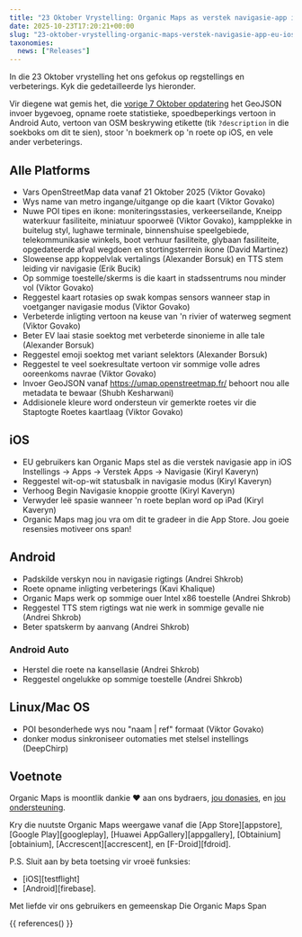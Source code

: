 ```yaml
---
title: "23 Oktober Vrystelling: Organic Maps as verstek navigasie-app in EU op iOS, padskilde vertoon op Android, en meer verbeterings en regstellings"
date: 2025-10-23T17:20:21+00:00
slug: "23-oktober-vrystelling-organic-maps-verstek-navigasie-app-eu-ios-padskilde-vertoon-android-verbeterings-regstellings"
taxonomies:
  news: ["Releases"]
---
```


In die 23 Oktober vrystelling het ons gefokus op regstellings en verbeterings. Kyk die gedetailleerde lys hieronder.

Vir diegene wat gemis het, die [vorige 7 Oktober opdatering](https://organicmaps.app/news/2025-10-07/android-auto-speed-limit-geojson-support-recording-track-statistics-osm-description-display/
) het GeoJSON invoer bygevoeg, opname roete statistieke, spoedbeperkings vertoon in Android Auto, vertoon van OSM beskrywing etikette (tik `?description` in die soekboks om dit te sien), stoor 'n boekmerk op 'n roete op iOS, en vele ander verbeterings.

## Alle Platforms

- Vars OpenStreetMap data vanaf 21 Oktober 2025 (Viktor Govako)
- Wys name van metro ingange/uitgange op die kaart (Viktor Govako)
- Nuwe POI tipes en ikone: moniteringsstasies, verkeerseilande, Kneipp waterkuur fasiliteite, miniatuur spoorweë (Viktor Govako), kampplekke in buitelug styl, lughawe terminale, binnenshuise speelgebiede, telekommunikasie winkels, boot verhuur fasiliteite, glybaan fasiliteite, opgedateerde afval wegdoen en stortingsterrein ikone (David Martinez)
- Sloweense app koppelvlak vertalings (Alexander Borsuk) en TTS stem leiding vir navigasie (Erik Bucik)
- Op sommige toestelle/skerms is die kaart in stadssentrums nou minder vol (Viktor Govako)
- Reggestel kaart rotasies op swak kompas sensors wanneer stap in voetganger navigasie modus (Viktor Govako)
- Verbeterde inligting vertoon na keuse van 'n rivier of waterweg segment (Viktor Govako)
- Beter EV laai stasie soektog met verbeterde sinonieme in alle tale (Alexander Borsuk)
- Reggestel emoji soektog met variant selektors (Alexander Borsuk)
- Reggestel te veel soekresultate vertoon vir sommige volle adres ooreenkoms navrae (Viktor Govako)
- Invoer GeoJSON vanaf https://umap.openstreetmap.fr/ behoort nou alle metadata te bewaar (Shubh Kesharwani)
- Addisionele kleure word ondersteun vir gemerkte roetes vir die Staptogte Roetes kaartlaag (Viktor Govako)

## iOS

- EU gebruikers kan Organic Maps stel as die verstek navigasie app in iOS Instellings → Apps → Verstek Apps → Navigasie (Kiryl Kaveryn)
- Reggestel wit-op-wit statusbalk in navigasie modus (Kiryl Kaveryn)
- Verhoog Begin Navigasie knoppie grootte (Kiryl Kaveryn)
- Verwyder leë spasie wanneer 'n roete beplan word op iPad (Kiryl Kaveryn)
- Organic Maps mag jou vra om dit te gradeer in die App Store. Jou goeie resensies motiveer ons span!

## Android

- Padskilde verskyn nou in navigasie rigtings (Andrei Shkrob)
- Roete opname inligting verbeterings (Kavi Khalique)
- Organic Maps werk op sommige ouer Intel x86 toestelle (Andrei Shkrob)
- Reggestel TTS stem rigtings wat nie werk in sommige gevalle nie (Andrei Shkrob)
- Beter spatskerm by aanvang (Andrei Shkrob)

### Android Auto
- Herstel die roete na kansellasie (Andrei Shkrob)
- Reggestel ongelukke op sommige toestelle (Andrei Shkrob)

## Linux/Mac OS

- POI besonderhede wys nou "naam | ref" formaat (Viktor Govako)
- donker modus sinkroniseer outomaties met stelsel instellings (DeepChirp)

## Voetnote

Organic Maps is moontlik dankie ❤️ aan ons bydraers, [jou donasies](@/donate/index.af.md), en [jou ondersteuning](@/contribute/index.af.md).

Kry die nuutste Organic Maps weergawe vanaf die [App Store][appstore], [Google Play][googleplay], [Huawei AppGallery][appgallery], [Obtainium][obtainium], [Accrescent][accrescent], en [F-Droid][fdroid].

P.S. Sluit aan by beta toetsing vir vroeë funksies:
- [iOS][testflight]
- [Android][firebase].

Met liefde vir ons gebruikers en gemeenskap
Die Organic Maps Span

{{ references() }}
